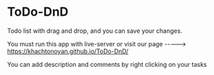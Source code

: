 # ToDo-DnD

Todo list with drag and drop, and you can save your changes.

You must run this app with live-server or visit our page -----> https://khachtonoyan.github.io/ToDo-DnD/

You can add description and comments by right clicking on your tasks
